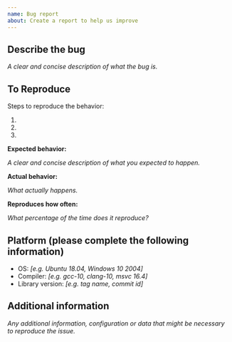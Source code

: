 ```yaml
---
name: Bug report
about: Create a report to help us improve
---
```


<!--

Have you read SemVer's Code of Conduct? By filing an Issue, you are
expected to comply with it, inluding treating everyone with respect:
https://github.com/mbits-libs/semver/blob/master/CODE_OF_CONDUCT.md

-->

## Describe the bug

_A clear and concise description of what the bug is._

## To Reproduce
Steps to reproduce the behavior:
1. <!-- First Step -->
2. <!-- Second Step -->
3. <!-- and so on… -->

**Expected behavior:**

_A clear and concise description of what you expected to happen._

**Actual behavior:**

_What actually happens._

**Reproduces how often:**

_What percentage of the time does it reproduce?_

## Platform (please complete the following information)
 - OS: _[e.g. Ubuntu 18.04, Windows 10 2004]_
 - Compiler: _[e.g. gcc-10, clang-10, msvc 16.4]_
 - Library version: _[e.g. tag name, commit id]_

## Additional information
_Any additional information, configuration or data that might be necessary to reproduce the issue._
